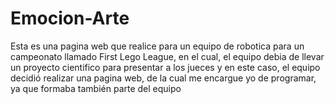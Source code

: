 # Emocion-Arte
Esta es una pagina web que realice para un equipo de robotica para un campeonato llamado First Lego League, en el cual, el equipo debia de llevar un proyecto cientifico para presentar a los jueces y en este caso, el equipo decidió realizar una pagina web, de la cual me encargue yo de programar, ya que formaba también parte del equipo
